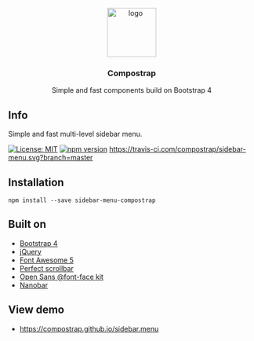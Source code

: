 <p align="center">
  <img src="https://avatars0.githubusercontent.com/u/50230834?s=400&u=3551f498f489486fb0ee563171d5fb2d43892a17&v=4" width="100" alt="logo">
</p>

<h3 align="center">Compostrap</h3>
<p align="center">Simple and fast components build on Bootstrap 4</p>

## Info
Simple and fast multi-level sidebar menu.

[![License: MIT](https://img.shields.io/badge/License-MIT-yellow.svg)](https://raw.githubusercontent.com/compostrap/sidebar-menu/master/license.md)
[![npm version](https://badge.fury.io/js/sidebar-menu-compostrap.svg)](https://badge.fury.io/js/sidebar-menu-compostrap)
https://travis-ci.com/compostrap/sidebar-menu.svg?branch=master

## Installation
```
npm install --save sidebar-menu-compostrap
```

## Built on

- [Bootstrap 4](https://getbootstrap.com)
- [jQuery](https://jquery.com)
- [Font Awesome 5](https://fontawesome.com)
- [Perfect scrollbar](https://github.com/mdbootstrap/perfect-scrollbar)
- [Open Sans @font-face kit](https://github.com/FontFaceKit/open-sans)
- [Nanobar](https://github.com/jacoborus/nanobar)

## View demo

- https://compostrap.github.io/sidebar.menu
